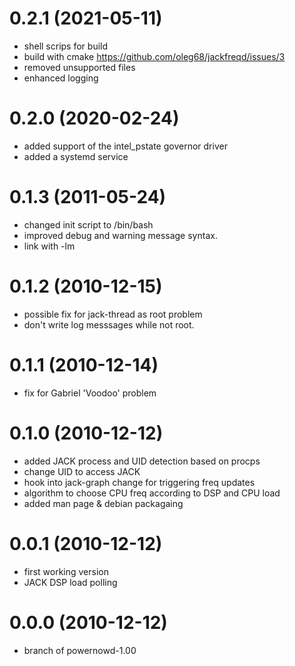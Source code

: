 # 0.2.1 (2021-05-11)
- shell scrips for build
- build with cmake https://github.com/oleg68/jackfreqd/issues/3
- removed unsupported files
- enhanced logging

# 0.2.0 (2020-02-24)
- added support of the intel_pstate governor driver
- added a systemd service

# 0.1.3 (2011-05-24)
- changed init script to /bin/bash
- improved debug and warning message syntax.
- link with -lm

# 0.1.2 (2010-12-15)
- possible fix for jack-thread as root problem
- don't write log messsages while not root.

# 0.1.1 (2010-12-14)
- fix for Gabriel 'Voodoo' problem

# 0.1.0 (2010-12-12)
- added JACK process and UID detection based on procps
- change UID to access JACK
- hook into jack-graph change for triggering freq updates
- algorithm to choose CPU freq according to DSP and CPU load
- added man page & debian packagaing

# 0.0.1 (2010-12-12)
- first working version
- JACK DSP load polling

# 0.0.0 (2010-12-12)
- branch of powernowd-1.00
